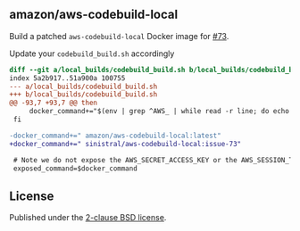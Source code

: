 ## amazon/aws-codebuild-local

Build a patched `aws-codebuild-local` Docker image for [#73].

Update your `codebuild_build.sh` accordingly

```diff
diff --git a/local_builds/codebuild_build.sh b/local_builds/codebuild_build.sh
index 5a2b917..51a900a 100755
--- a/local_builds/codebuild_build.sh
+++ b/local_builds/codebuild_build.sh
@@ -93,7 +93,7 @@ then
     docker_command+="$(env | grep ^AWS_ | while read -r line; do echo " -e \"$line\""; done )"
 fi

-docker_command+=" amazon/aws-codebuild-local:latest"
+docker_command+=" sinistral/aws-codebuild-local:issue-73"

 # Note we do not expose the AWS_SECRET_ACCESS_KEY or the AWS_SESSION_TOKEN
 exposed_command=$docker_command
 ```
## License

Published under the [2-clause BSD license][license].

[#73]: https://github.com/aws/aws-codebuild-docker-images/issues/73
[license]: https://opensource.org/licenses/BSD-2-Clause
